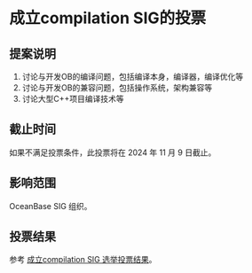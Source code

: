 # 成立compilation SIG的投票

## 提案说明
1. 讨论与开发OB的编译问题，包括编译本身，编译器，编译优化等
2. 讨论与开发OB的兼容问题，包括操作系统，架构兼容等
3. 讨论大型C++项目编译技术等

## 截止时间
如果不满足投票条件，此投票将在 2024 年 11 月 9 日截止。

## 影响范围
OceanBase SIG 组织。

## 投票结果
参考 [成立compilation SIG 选举投票结果](https://github.com/oceanbase/community/pull/23)。
